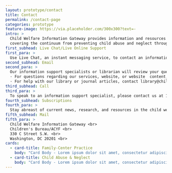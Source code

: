 ```yaml
---
layout: prototype/contact
title: Contact
permalink: /contact-page
categories: prototype
feature-image: https://via.placeholder.com/300x300?text=-
intro: >
  Child Welfare Information Gateway provides information and resources on a wide range of child welfare topics,
  covering the continuum from preventing child abuse and neglect through adoption. To support professionals working with children and families involved with child welfare, we offer current information, research, statistics, best practices, and other materials on the topics listed below.
first_subhead: Live Chat/Live Online Support
first_para: >
  Use Live Chat, an instant messaging service, to contact an information support specialist between 10 a.m. and 5 p.m. (ET). We recommend turning off your pop-up blocker to maximize this service.
second_subhead: Email
second_para: >
  Our information support specialists or librarian will review your question and provide a response via email within 2 business days. <br>
  · For questions regarding our services, website, or website  content, contact info@childwelfare.gov. <br>
  · For help with our library or journal articles, contact library@childwelfare.gov.
third_subhead: Call
third_para: >
  To speak to an information support specialist, please contact us at 1.800.394.3366 between 9:30 a.m. and 5:30 p.m. (ET).
fourth_subhead: Subscriptions
fourth_para: >
  Stay abreast of current news, research, and resources in the child welfare field by subscribing to one or all of our free subscriptions. 
fifth_subhead: Mail
fifth_para: >
  Child Welfare Information Gateway <br>
  Children's Bureau/ACYF <br>
  330 C Street S.W. <br>
  Washington, DC 20201 <br>
cards:
  - card-title: Family-Center Practice
    body: "Card Body - Lorem ipsum dolor sit amet, consectetur adipiscing elit, sed do eiusmod tempor incididunt ut labore et dolore magna aliqua. "
  - card-title: Child Abuse & Neglect
    body: "Card Body - Lorem ipsum dolor sit amet, consectetur adipiscing elit, sed do eiusmod tempor incididunt ut labore et dolore magna aliqua. "
---
```

